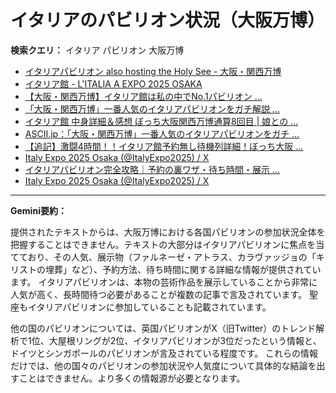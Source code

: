 # イタリアのパビリオン状況（大阪万博）

**検索クエリ：** イタリア パビリオン 大阪万博

- [イタリアパビリオン also hosting the Holy See - 大阪・関西万博](https://www.expo2025.or.jp/official-participant/italy/)
- [イタリア館 - L'ITALIA A EXPO 2025 OSAKA](https://www.italyexpo2025osaka.it/ja/itariaguan)
- [【大阪・関西万博】イタリア館は私の中でNo.1パビリオン ...](https://yukonosuke.com/entry/osaka_banpaku_italy)
- [「大阪・関西万博」一番人気のイタリアパビリオンをガチ解説 ...](https://lovewalker.jp/elem/000/004/268/4268276/)
- [イタリア館 中身詳細＆感想 ぼっち大阪関西万博通算8回目 | 娘との ...](https://ameblo.jp/wakochi0316/entry-12905719318.html)
- [ASCII.jp：「大阪・関西万博」一番人気のイタリアパビリオンをガチ ...](https://ascii.jp/elem/000/004/268/4268276/)
- [【追記】激闘4時間！！イタリア館予約無し待機列詳細！ぼっち大阪 ...](https://ameblo.jp/wakochi0316/entry-12904987292.html)
- [Italy Expo 2025 Osaka (@ItalyExpo2025) / X](https://x.com/italyexpo2025)
- [イタリアパビリオン完全攻略｜予約の裏ワザ・待ち時間・展示 ...](https://tanacafe.jp/3943/)
- [Italy Expo 2025 Osaka (@ItalyExpo2025) / X](https://twitter.com/ItalyExpo2025)


---

**Gemini要約：**

提供されたテキストからは、大阪万博における各国パビリオンの参加状況全体を把握することはできません。テキストの大部分はイタリアパビリオンに焦点を当てており、その人気、展示物（ファルネーゼ・アトラス、カラヴァッジョの「キリストの埋葬」など）、予約方法、待ち時間に関する詳細な情報が提供されています。  イタリアパビリオンは、本物の芸術作品を展示していることから非常に人気が高く、長時間待つ必要があることが複数の記事で言及されています。  聖座もイタリアパビリオンに参加していることも記載されています。

他の国のパビリオンについては、英国パビリオンがX（旧Twitter）のトレンド解析で1位、大屋根リングが2位、イタリアパビリオンが3位だったという情報と、ドイツとシンガポールのパビリオンが言及されている程度です。  これらの情報だけでは、他の国々のパビリオンの参加状況や人気度について具体的な結論を出すことはできません。より多くの情報源が必要となります。

